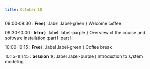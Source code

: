 ```yaml
---
title: October 18
---
```


09:00-09:30 
: **Free**{: .label .label-green } Welcome coffee

09:30-10:00 
: **Intro**{: .label .label-purple } Overview of the course and software installation
:part I
:part II

10:00-10:15 
: **Free**{: .label .label-green } Coffee break

10:15-11:145 
: **Session 1**{: .label .label-purple } Introduction to system modeling



